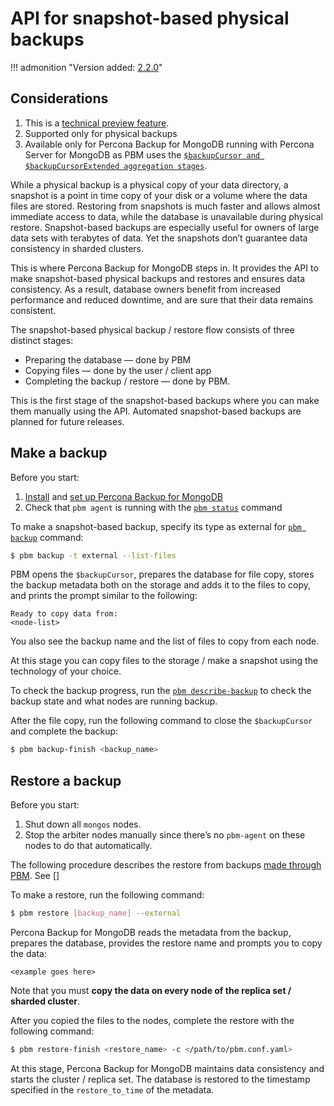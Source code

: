 # API for snapshot-based physical backups

!!! admonition "Version added: [2.2.0](../release-notes/2.2.0.md)"

## Considerations 

1. This is a [technical preview feature](../reference/glossary.md#technical-preview-feature).
2. Supported only for physical backups
3. Available only for Percona Backup for MongoDB running with Percona Server for MongoDB as PBM uses the [`$backupCursor and $backupCursorExtended aggregation stages`](https://docs.percona.com/percona-server-for-mongodb/6.0/backup-cursor.html). 

While a physical backup is a physical copy of your data directory, a snapshot is a point in time copy of your disk or a volume where the data files are stored. Restoring from snapshots is much faster and allows almost immediate access to data, while the database is unavailable during physical restore. Snapshot-based backups are especially useful for owners of large data sets with terabytes of data. Yet the snapshots don’t guarantee data consistency in sharded clusters.

This is where Percona Backup for MongoDB steps in. It provides the API to make snapshot-based physical backups and restores and ensures data consistency. As a result, database owners benefit from increased performance and reduced downtime, and are sure that their data remains consistent.

The snapshot-based physical backup / restore flow consists of three distinct stages:

* Preparing the database — done by PBM
* Copying files — done by the user / client app
* Completing the backup / restore — done by PBM. 

This is the first stage of the snapshot-based backups where you can make them manually using the API. Automated snapshot-based backups are planned for future releases.

## Make a backup

Before you start:

1. [Install](../installation.md) and [set up Percona Backup for MongoDB](../install/initial-setup.md)
2. Check that `pbm agent` is running with the [`pbm status`](../reference/pbm-commands.md#pbm-status) command

To make a snapshot-based backup, specify its type as external for [`pbm backup`](../reference/pbm-commands.md#pbm-backup) command:

```{.bash data-prompt="$"}
$ pbm backup -t external --list-files
```

PBM opens the `$backupCursor`, prepares the database for file copy, stores the backup metadata both on the storage and adds it to the files to copy, and prints the prompt similar to the following:

```{.text .no-copy}
Ready to copy data from:
<node-list>
```

You also see the backup name and the list of files to copy from each node. 

At this stage you can copy files to the storage / make a snapshot using the technology of your choice.

To check the backup progress, run the [`pbm describe-backup`](../reference/pbm-commands.md#pbm-describe-backup) to check the backup state and what nodes are running backup.

After the file copy, run the following command to close the `$backupCursor` and complete the backup: 

```{.bash data-prompt="$"}
$ pbm backup-finish <backup_name>
```

## Restore a backup

Before you start:

1. Shut down all `mongos` nodes.
2. Stop the arbiter nodes manually since there’s no `pbm-agent` on these nodes to do that automatically.

The following procedure describes the restore from backups [made through PBM](#make-a-backup). See []

To make a restore, run the following command:

```{.bash data-prompt="$"}
$ pbm restore [backup_name] --external 
```

Percona Backup for MongoDB reads the metadata from the backup, prepares the database, provides the restore name and prompts you to copy the data:

```{.text .no-copy}
<example goes here>
``` 

Note that you must **copy the data on every node of the replica set / sharded cluster**. 

After you copied the files to the nodes, complete the restore with the following command:

```{.bash data-prompt="$"}
$ pbm restore-finish <restore_name> -c </path/to/pbm.conf.yaml>
```

At this stage, Percona Backup for MongoDB maintains data consistency and starts the cluster / replica set. The database is restored to the timestamp specified in the `restore_to_time` of the metadata.

